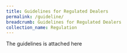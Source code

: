 ```yaml
---
title: Guidelines for Regulated Dealers
permalink: /guideline/
breadcrumb: Guidelines for Regulated Dealers
collection_name: Regulation
---
```

The guidelines is attached here 
